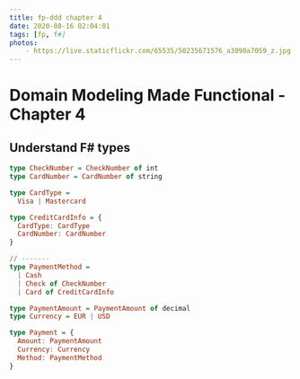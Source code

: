 ```yaml
---
title: fp-ddd chapter 4
date: 2020-08-16 02:04:01
tags: [fp, f#]
photos:
    - https://live.staticflickr.com/65535/50235671576_a3090a7059_z.jpg
---
```


# Domain Modeling Made Functional - Chapter 4

## Understand F# types

<!--more-->

```haskell
type CheckNumber = CheckNumber of int
type CardNumber = CardNumber of string

type CardType =
  Visa | Mastercard

type CreditCardInfo = {
  CardType: CardType
  CardNumber: CardNumber
}

// -------
type PaymentMethod =
  | Cash
  | Check of CheckNumber
  | Card of CreditCardInfo

type PaymentAmount = PaymentAmount of decimal
type Currency = EUR | USD

type Payment = {
  Amount: PaymentAmount
  Currency: Currency
  Method: PaymentMethod
}
```

